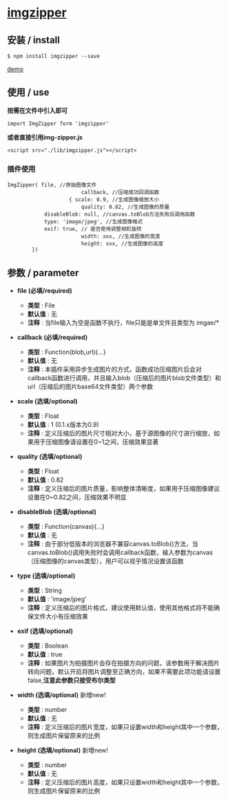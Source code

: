 # [imgzipper](https://github.com/B1LLGATE/imgzipper)

## 安装 / install
```
$ npm install imgzipper --save
```

[demo](https://b1llgate.github.io/imgzipper/dist/index.html)

## 使用 / use
**按需在文件中引入即可**
```
import ImgZipper form 'imgzipper'
```

**或者直接引用img-zipper.js**
```
<script src="./lib/imgzipper.js"></script> 
```

### 插件使用
```
ImgZipper( file, //原始图像文件
						callback, //压缩成功回调函数 
					{ scale: 0.9, //生成图像缩放大小
						quality: 0.82, //生成图像的质量
            disableBlob: null, //canvas.toBlob方法失败后调用函数
            type: 'image/jpeg', //生成图像格式
            exif: true, // 是否使用调整相机旋转
						width: xxx, //生成图像的宽度
						height: xxx, //生成图像的高度
		})
```

## 参数 / parameter
- **file (必填/required)**
  - **类型** : File
  - **默认值** : 无 
  - **注释** : 当file输入为空是函数不执行，file只能是单文件且类型为 imgae/*

- **callback (必填/required)**
  - **类型** : Function(blob,url){...}
  - **默认值** : 无
  - **注释** : 本插件采用异步生成图片的方式，函数成功压缩图片后会对callback函数进行调用，并且输入blob（压缩后的图片blob文件类型）和url（压缩后的图片base64文件类型）两个参数

- **scale (选填/optional)**
  - **类型** : Float
  - **默认值** : 1 (0.1.x版本为0.9)
  - **注释** : 定义压缩后的图片尺寸相对大小，基于源图像的尺寸进行缩放，如果用于压缩图像请设置在0~1之间，压缩效果显著

- **quality (选填/optional)**
  - **类型** : Float
  - **默认值** : 0.82
  - **注释** : 定义压缩后的图片质量，影响整体清晰度，如果用于压缩图像建议设置在0~0.82之间，压缩效果不明显

- **disableBlob (选填/optional)**
  - **类型** : Function(canvas){...}
  - **默认值** : 无
  - **注释** : 由于部分低版本的浏览器不兼容canvas.toBlob()方法，当canvas.toBlob()调用失败时会调用callback函数，输入参数为canvas（压缩图像的canvas类型），用户可以视乎情况设置该函数

- **type (选填/optional)**
  - **类型** : String
  - **默认值** : 'image/jpeg'
  - **注释** : 定义压缩后的图片格式，建议使用默认值，使用其他格式将不能确保文件大小有压缩效果

- **exif (选填/optional)**
  - **类型** : Boolean
  - **默认值** : true
  - **注释** : 如果图片为拍摄图片会存在拍摄方向的问题，该参数用于解决图片转向问题，默认开启将图片调整至正确方向，如果不需要此项功能请设置false,**注意此参数只接受布尔类型**

- **width (选填/optional)** 新增new!
  - **类型** : number
  - **默认值** : 无
  - **注释** : 定义压缩后的图片宽度，如果只设置width和height其中一个参数，则生成图片保留原来的比例

- **height (选填/optional)** 新增new!
  - **类型** : number
  - **默认值** : 无
  - **注释** : 定义压缩后的图片高度，如果只设置width和height其中一个参数，则生成图片保留原来的比例